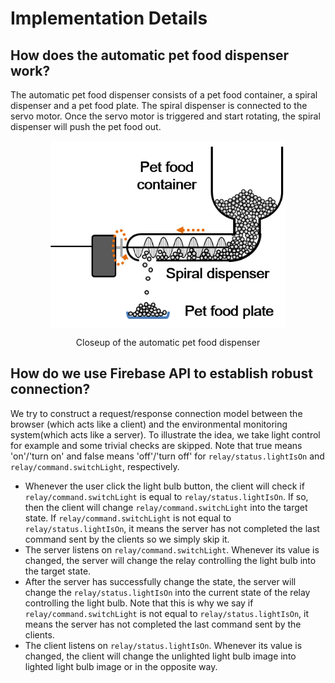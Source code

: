 # Implementation Details

## How does the automatic pet food dispenser work?

The automatic pet food dispenser consists of a pet food container, a spiral
dispenser and a pet food plate. The spiral dispenser is connected to the servo
motor. Once the servo motor is triggered and start rotating, the spiral
dispenser will push the pet food out.

<img src="figs/feeder.png" alt="feeder" style="max-height:300px; display:block; margin:auto">
<p class="caption" align="center">Closeup of the automatic pet food dispenser</p>

## How do we use Firebase API to establish robust connection?

We try to construct a request/response connection model between the browser
(which acts like a client) and the environmental monitoring system(which acts
like a server). To illustrate the idea, we take light control for example and
some trivial checks are skipped. Note that true means 'on'/'turn on' and false
means 'off'/'turn off' for `relay/status.lightIsOn` and
`relay/command.switchLight`, respectively.

- Whenever the user click the light bulb button, the client will check if
  `relay/command.switchLight` is equal to `relay/status.lightIsOn`. If so, then
  the client will change `relay/command.switchLight` into the target state. If
  `relay/command.switchLight` is not equal to `relay/status.lightIsOn`, it means
  the server has not completed the last command sent by the clients so we simply
  skip it.
- The server listens on `relay/command.switchLight`. Whenever its value is
  changed, the server will change the relay controlling the light bulb into the
  target state.
- After the server has successfully change the state, the server will change the
  `relay/status.lightIsOn` into the current state of the relay controlling the
  light bulb. Note that this is why we say if `relay/command.switchLight` is not
  equal to `relay/status.lightIsOn`, it means the server has not completed the
  last command sent by the clients.
- The client listens on `relay/status.lightIsOn`. Whenever its value is changed,
  the client will change the unlighted light bulb image into lighted light bulb
  image or in the opposite way.
